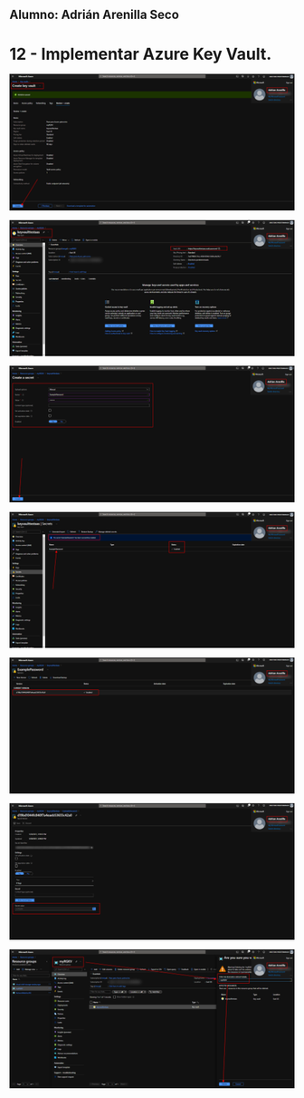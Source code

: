 ## Alumno: Adrián Arenilla Seco

# 12 - Implementar Azure Key Vault.

![](Evidencias/12a-KeyVault.png)

![](Evidencias/12b-KeyVault.png)

![](Evidencias/12c-KeyVault.png)

![](Evidencias/12d-KeyVault.png)

![](Evidencias/12e-KeyVault.png)

![](Evidencias/12f-KeyVault.png)

![](Evidencias/12g-KeyVault.png)






